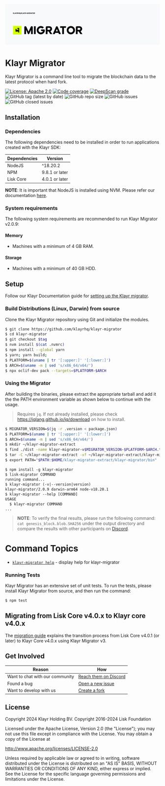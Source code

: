 ![Logo](./docs/assets/banner_migrator.png)

# Klayr Migrator

Klayr Migrator is a command line tool to migrate the blockchain data to the latest protocol when hard fork.

[![License: Apache 2.0](https://img.shields.io/badge/License-Apache%202.0-blue.svg)](http://www.apache.org/licenses/LICENSE-2.0)
[![Code coverage](https://codecov.io/gh/klayrhq/klayr-migrator/branch/main/graph/badge.svg?token=ICP600XKH1)](https://codecov.io/gh/klayrhq/klayr-migrator)
[![DeepScan grade](https://deepscan.io/api/teams/6759/projects/24469/branches/755683/badge/grade.svg)](https://deepscan.io/dashboard#view=project&tid=6759&pid=24469&bid=755683)
![GitHub tag (latest by date)](https://img.shields.io/github/v/tag/klayrhq/klayr-migrator)
![GitHub repo size](https://img.shields.io/github/repo-size/klayrhq/klayr-migrator)
![GitHub issues](https://img.shields.io/github/issues-raw/klayrhq/klayr-migrator)
![GitHub closed issues](https://img.shields.io/github/issues-closed-raw/klayrhq/klayr-migrator)

## Installation

### Dependencies

The following dependencies need to be installed in order to run applications created with the Klayr SDK:

| Dependencies | Version        |
| ------------ | -------------- |
| NodeJS       | ^18.20.2       |
| NPM          | 9.8.1 or later |
| Lisk Core    | 4.0.1 or later |

**NOTE**: It is important that NodeJS is installed using NVM. Please refer our documentation [here](https://klayr.xyz/documentation/klayr-core/v4/setup/npm.html#node-js-npm).

### System requirements

The following system requirements are recommended to run Klayr Migrator v2.0.9:

#### Memory

- Machines with a minimum of 4 GB RAM.

#### Storage

- Machines with a minimum of 40 GB HDD.

## Setup

Follow our Klayr Documentation guide for [setting up the Klayr migrator](https://klayr.xyz/documentation/klayr-core/management/migration.html#setting-up-the-klayr-migrator).

### Build Distributions (Linux, Darwin) from source

Clone the Klayr Migrator repository using Git and initialize the modules.

```sh
$ git clone https://github.com/klayrhq/klayr-migrator
$ cd klayr-migrator
$ git checkout $tag
$ nvm install $(cat .nvmrc)
$ npm install --global yarn
$ yarn; yarn build;
$ PLATFORM=$(uname | tr '[:upper:]' '[:lower:]')
$ ARCH=$(uname -m | sed 's/x86_64/x64/')
$ npx oclif-dev pack --targets=$PLATFORM-$ARCH
```

### Using the Migrator

After building the binaries, please extract the appropriate tarball and add it the the PATH environment variable as shown below to continue with the usage.

> Requires `jq`. If not already installed, please check https://jqlang.github.io/jq/download on how to install.

```sh
$ MIGRATOR_VERSION=$(jq -r .version < package.json)
$ PLATFORM=$(uname | tr '[:upper:]' '[:lower:]')
$ ARCH=$(uname -m | sed 's/x86_64/x64/')
$ mkdir ~/klayr-migrator-extract
$ find ./dist -name klayr-migrator-v$MIGRATOR_VERSION-$PLATFORM-$ARCH.tar.gz -exec cp {} ~/klayr-migrator-extract \;
$ tar -C ~/klayr-migrator-extract -xf ~/klayr-migrator-extract/klayr-migrator-v$MIGRATOR_VERSION-$PLATFORM-$ARCH.tar.gz
$ export PATH="$PATH:$HOME/klayr-migrator-extract/klayr-migrator/bin"
```

<!-- usage -->

```sh-session
$ npm install -g klayr-migrator
$ lisk-migrator COMMAND
running command...
$ klayr-migrator (-v|--version|version)
klayr-migrator/2.0.9 darwin-arm64 node-v18.20.1
$ klayr-migrator --help [COMMAND]
USAGE
  $ klayr-migrator COMMAND
...
```

<!-- usagestop -->

> **NOTE**: To verify the final results, please run the following command: `cat genesis_block.blob.SHA256` under the output directory and compare the results with other participants on [Discord](http://klayr.chat/).

<!-- commands -->

# Command Topics

- [`klayr-migrator help`](docs/commands/help.md) - display help for klayr-migrator

<!-- commandsstop -->

### Running Tests

Klayr Migrator has an extensive set of unit tests. To run the tests, please install Klayr Migrator from source, and then run the command:

```sh
$ npm test
```

## Migrating from Lisk Core v4.0.x to Klayr core v4.0.x

The [migration guide](./docs/migration.md) explains the transition process from Lisk Core v4.0.1 (or later) to Klayr Core v4.0.x using Klayr Migrator v3.

## Get Involved

| Reason                          | How                                                                      |
| ------------------------------- | ------------------------------------------------------------------------ |
| Want to chat with our community | [Reach them on Discord](http://klayr.chat)                               |
| Found a bug                     | [Open a new issue](https://github.com/klayrhq/klayr-migrator/issues/new) |
| Want to develop with us         | [Create a fork](https://github.com/klayrhq/klayr-migrator/fork)          |

## License

Copyright 2024 Klayr Holding BV.
Copyright 2016-2024 Lisk Foundation

Licensed under the Apache License, Version 2.0 (the "License");
you may not use this file except in compliance with the License.
You may obtain a copy of the License at

http://www.apache.org/licenses/LICENSE-2.0

Unless required by applicable law or agreed to in writing, software
distributed under the License is distributed on an "AS IS" BASIS,
WITHOUT WARRANTIES OR CONDITIONS OF ANY KIND, either express or implied.
See the License for the specific language governing permissions and
limitations under the License.
